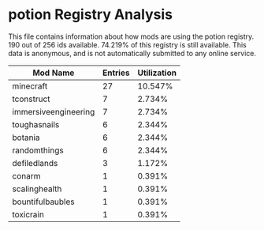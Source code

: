 # potion Registry Analysis

This file contains information about how mods are using the potion registry. 190
out of 256 ids available. 74.219% of this registry is still available. This data
is anonymous, and is not automatically submitted to any online service.


| Mod Name             | Entries | Utilization |
|----------------------|---------|-------------|
| minecraft            | 27      | 10.547%     |
| tconstruct           | 7       | 2.734%      |
| immersiveengineering | 7       | 2.734%      |
| toughasnails         | 6       | 2.344%      |
| botania              | 6       | 2.344%      |
| randomthings         | 6       | 2.344%      |
| defiledlands         | 3       | 1.172%      |
| conarm               | 1       | 0.391%      |
| scalinghealth        | 1       | 0.391%      |
| bountifulbaubles     | 1       | 0.391%      |
| toxicrain            | 1       | 0.391%      |
